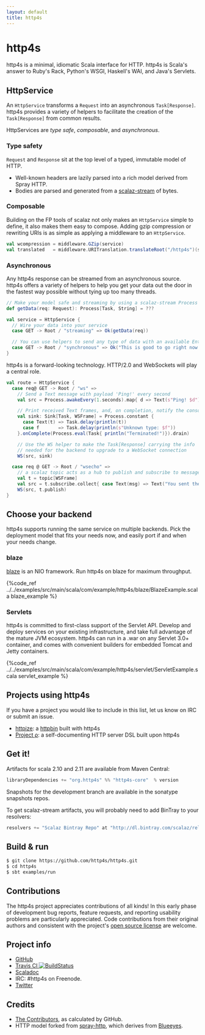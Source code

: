 ```yaml
---
layout: default
title: http4s
---
```


# http4s

http4s is a minimal, idiomatic Scala interface for HTTP.  http4s is Scala's answer to Ruby's 
Rack, Python's WSGI, Haskell's WAI, and Java's Servlets.

## HttpService ##

An `HttpService` transforms a `Request` into an asynchronous `Task[Response]`. http4s provides a variety
of helpers to facilitate the creation of the `Task[Response]` from common results.

HttpServices are _type safe_, _composable_, and _asynchronous_.

### Type safety

`Request` and `Response` sit at the top level of a typed, immutable model of HTTP.

* Well-known headers are lazily parsed into a rich model derived from Spray HTTP.
* Bodies are parsed and generated from a [scalaz-stream](http://github.com/scalaz/scalaz-stream) of bytes.

### Composable

Building on the FP tools of scalaz not only makes an `HttpService` simple to define,
it also makes them easy to compose.  Adding gzip compression or rewriting URIs is
as simple as applying a middleware to an `HttpService`.

```scala
val wcompression = middleware.GZip(service)
val translated   = middleware.URITranslation.translateRoot("/http4s")(service)
```

### Asynchronous

Any http4s response can be streamed from an asynchronous source. http4s offers a variety
of helpers to help you get your data out the door in the fastest way possible without
tying up too many threads.

```scala
// Make your model safe and streaming by using a scalaz-stream Process
def getData(req: Request): Process[Task, String] = ???

val service = HttpService {
  // Wire your data into your service
  case GET -> Root / "streaming" => Ok(getData(req))

  // You can use helpers to send any type of data with an available EntityEncoder[T]
  case GET -> Root / "synchronous" => Ok("This is good to go right now.")
}
```

http4s is a forward-looking technology.  HTTP/2.0 and WebSockets will play a central role.

```scala
val route = HttpService {
  case req@ GET -> Root / "ws" =>
    // Send a Text message with payload 'Ping!' every second
    val src = Process.awakeEvery(1.seconds).map{ d => Text(s"Ping! $d") }

    // Print received Text frames, and, on completion, notify the console
    val sink: Sink[Task, WSFrame] = Process.constant {
      case Text(t) => Task.delay(println(t))
      case f       => Task.delay(println(s"Unknown type: $f"))
    }.onComplete(Process.eval(Task{ println("Terminated!")}).drain)

    // Use the WS helper to make the Task[Response] carrying the info
    // needed for the backend to upgrade to a WebSocket connection
    WS(src, sink)

  case req @ GET -> Root / "wsecho" =>
    // a scalaz topic acts as a hub to publish and subscribe to messages safely
    val t = topic[WSFrame]
    val src = t.subscribe.collect{ case Text(msg) => Text("You sent the server: " + msg) }
    WS(src, t.publish)
}
```

## Choose your backend

http4s supports running the same service on multiple backends.  Pick the deployment model that fits your 
needs now, and easily port if and when your needs change.
### blaze

[blaze](http://github.com/http4s/blaze) is an NIO framework.  Run http4s on blaze for maximum throughput.

{%code_ref ../../examples/src/main/scala/com/example/http4s/blaze/BlazeExample.scala blaze_example %}

### Servlets

http4s is committed to first-class support of the Servlet API.  Develop and deploy services 
on your existing infrastructure, and take full advantage of the mature JVM ecosystem.
http4s can run in a .war on any Servlet 3.0+ container, and comes with convenient builders
for embedded Tomcat and Jetty containers.

{%code_ref ../../examples/src/main/scala/com/example/http4s/servlet/ServletExample.scala servlet_example %}

## Projects using http4s ##

If you have a project you would like to include in this list, let us know on IRC or submit an issue.

* [httpize](http://httpize.herokuapp.com/): a [httpbin](http://httpbin.org/) built with http4s
* [Project ρ](https://github.com/http4s/rho): a self-documenting HTTP server DSL built upon http4s


## Get it! ##

Artifacts for scala 2.10 and 2.11 are available from Maven Central:
```scala
libraryDependencies += "org.http4s" %% "http4s-core"  % version
```

Snapshots for the development branch are available in the sonatype snapshots repos.

To get scalaz-stream artifacts, you will probably need to add BinTray to your resolvers:
```scala
resolvers += "Scalaz Bintray Repo" at "http://dl.bintray.com/scalaz/releases"
```

## Build & run ##

```sh
$ git clone https://github.com/http4s/http4s.git
$ cd http4s
$ sbt examples/run
```

## Contributions ##

The http4s project appreciates contributions of all kinds! In this early phase of development bug reports, 
feature requests, and reporting usability problems are particularly appreciated. Code contributions from their 
original authors and consistent with the project's [open source license](https://github.com/http4s/http4s/blob/develop/LICENSE)
are welcome.

## Project info ##

* [GitHub](http://github.com/http4s/http4s)
* [Travis CI ![BuildStatus](https://travis-ci.org/http4s/http4s.svg?branch=develop)](https://travis-ci.org/http4s/http4s)
* [Scaladoc](http://http4s.org/api/0.3)
* IRC: #http4s on Freenode.
* [Twitter](http://twitter.com/http4s)

## Credits
* [The Contributors](https://github.com/http4s/http4s/graphs/contributors?from=2013-01-01&type=c), as calculated by GitHub.
* HTTP model forked from [spray-http](http://spray.io/documentation/1.2.1/spray-http/), which derives from [Blueeyes](https://github.com/jdegoes/blueeyes).
